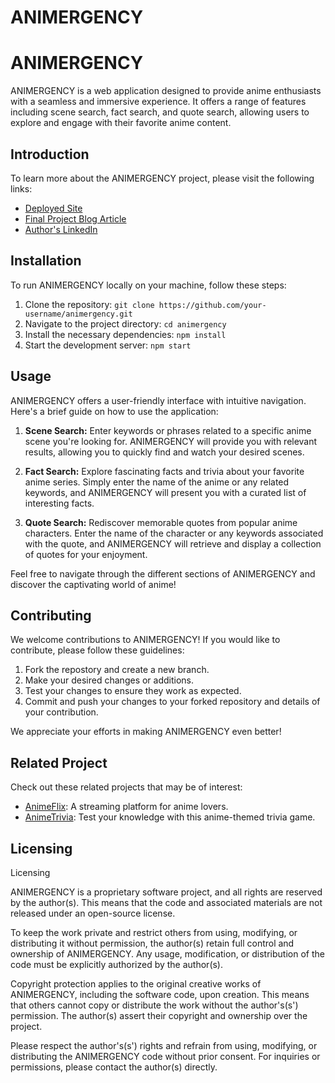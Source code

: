 # ANIMERGENCY
# ANIMERGENCY

ANIMERGENCY is a web application designed to provide anime enthusiasts with a seamless and immersive experience. It offers a range of features including scene search, fact search, and quote search, allowing users to explore and engage with their favorite anime content.

## Introduction

To learn more about the ANIMERGENCY project, please visit the following links:

- [Deployed Site](https://www.animergency.com)
- [Final Project Blog Article](https://www.animergency.com/blog)
- [Author's LinkedIn](https://www.linkedin.com/in/siphosenkosi-mlotshwa)

## Installation

To run ANIMERGENCY locally on your machine, follow these steps:
1. Clone the repository: `git clone https://github.com/your-username/animergency.git`
2. Navigate to the project directory: `cd animergency`
3. Install the necessary dependencies: `npm install`
4. Start the development server: `npm start`


## Usage
ANIMERGENCY offers a user-friendly interface with intuitive navigation. Here's a brief guide on how to use the application:

1. **Scene Search:** Enter keywords or phrases related to a specific anime scene you're looking for. ANIMERGENCY will provide you with relevant results, allowing you to quickly find and watch your desired scenes.

2. **Fact Search:** Explore fascinating facts and trivia about your favorite anime series. Simply enter the name of the anime or any related keywords, and ANIMERGENCY will present you with a curated list of interesting facts.

3. **Quote Search:** Rediscover memorable quotes from popular anime characters. Enter the name of the character or any keywords associated with the quote, and ANIMERGENCY will retrieve and display a collection of quotes for your enjoyment.

Feel free to navigate through the different sections of ANIMERGENCY and discover the captivating world of anime!

## Contributing

We welcome contributions to ANIMERGENCY! If you would like to contribute, please follow these guidelines:

1. Fork the repostory and create a new branch.
2. Make your desired changes or additions.
3. Test your changes to ensure they work as expected.
4. Commit and push your changes to your forked repository and details of your contribution.

We appreciate your efforts in making ANIMERGENCY even better!

## Related Project

Check out these related projects that may be of interest:

- [AnimeFlix](https://github.com/username/animeflix): A streaming platform for anime lovers.
- [AnimeTrivia](https://github.com/username/animetrivia): Test your knowledge with this anime-themed trivia game.

## Licensing
Licensing

ANIMERGENCY is a proprietary software project, and all rights are reserved by the author(s). This means that the code and associated materials are not released under an open-source license.

To keep the work private and restrict others from using, modifying, or distributing it without permission, the author(s) retain full control and ownership of ANIMERGENCY. Any usage, modification, or distribution of the code must be explicitly authorized by the author(s).

Copyright protection applies to the original creative works of ANIMERGENCY, including the software code, upon creation. This means that others cannot copy or distribute the work without the author's(s') permission. The author(s) assert their copyright and ownership over the project.

Please respect the author's(s') rights and refrain from using, modifying, or distributing the ANIMERGENCY code without prior consent. For inquiries or permissions, please contact the author(s) directly.



